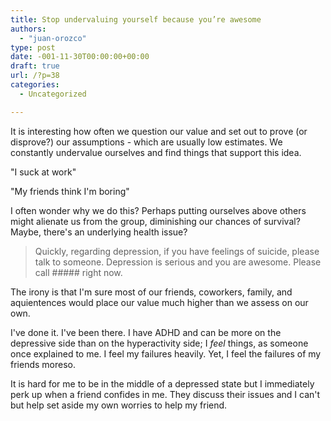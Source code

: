 ```yaml
---
title: Stop undervaluing yourself because you’re awesome
authors: 
  - "juan-orozco"
type: post
date: -001-11-30T00:00:00+00:00
draft: true
url: /?p=38
categories:
  - Uncategorized

---
```

It is interesting how often we question our value and set out to prove (or disprove?) our assumptions - which are usually low estimates. We constantly undervalue ourselves and find things that support this idea.

"I suck at work"

"My friends think I'm boring"

I often wonder why we do this? Perhaps putting ourselves above others might alienate us from the group, diminishing our chances of survival? Maybe, there's an underlying health issue?

> Quickly, regarding depression, if you have feelings of suicide, please talk to someone. Depression is serious and you are awesome. Please call ##### right now.

The irony is that I'm sure most of our friends, coworkers, family, and aquientences would place our value much higher than we assess on our own.

I've done it. I've been there. I have ADHD and can be more on the depressive side than on the hyperactivity side; I _feel_ things, as someone once explained to me. I feel my failures heavily. Yet, I feel the failures of my friends moreso.

It is hard for me to be in the middle of a depressed state but I immediately perk up when a friend confides in me. They discuss their issues and I can't but help set aside my own worries to help my friend.